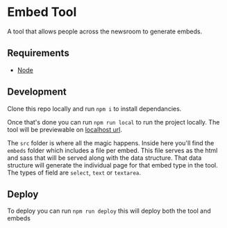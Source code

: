 # Embed Tool

A tool that allows people across the newsroom to generate embeds.

## Requirements
* [Node](https://nodejs.org/en/download/)

## Development
Clone this repo locally and run `npm i` to install dependancies.

Once that's done you can run `npm run local` to run the project locally. The tool will be previewable on [localhost url](http://localhost:8080/tools/embed-tool/).

The `src` folder is where all the magic happens. Inside here you'll find the `embeds` folder which includes a file per embed. This file serves as the html and sass that will be served along with the data structure. That data structure will generate the individual page for that embed type in the tool. The types of field are `select`, `text` or `textarea`.

## Deploy
To deploy you can run `npm run deploy` this will deploy both the tool and embeds
